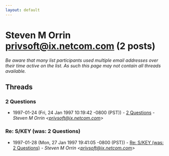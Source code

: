 ```yaml
---
layout: default
---
```


# Steven M Orrin <privsoft@ix.netcom.com> (2 posts)

_Be aware that many list participants used multiple email addresses over their time active on the list. As such this page may not contain all threads available._

## Threads

### 2 Questions
+ 1997-01-24 (Fri, 24 Jan 1997 10:19:42 -0800 (PST)) - [2 Questions](/archive/1997/01/53ea5875a7f0ba64036d8fb50b56b6d1f8eca50efe073cc1070caefcaecc0a80) - _Steven M Orrin \<privsoft@ix.netcom.com\>_

### Re: S/KEY (was: 2 Questions)
+ 1997-01-28 (Mon, 27 Jan 1997 19:41:05 -0800 (PST)) - [Re: S/KEY (was: 2 Questions)](/archive/1997/01/9947b95197cf3703ed146bef66e5ec17a289eadd90791af6eb867ee97d41a661) - _Steven M Orrin \<privsoft@ix.netcom.com\>_


